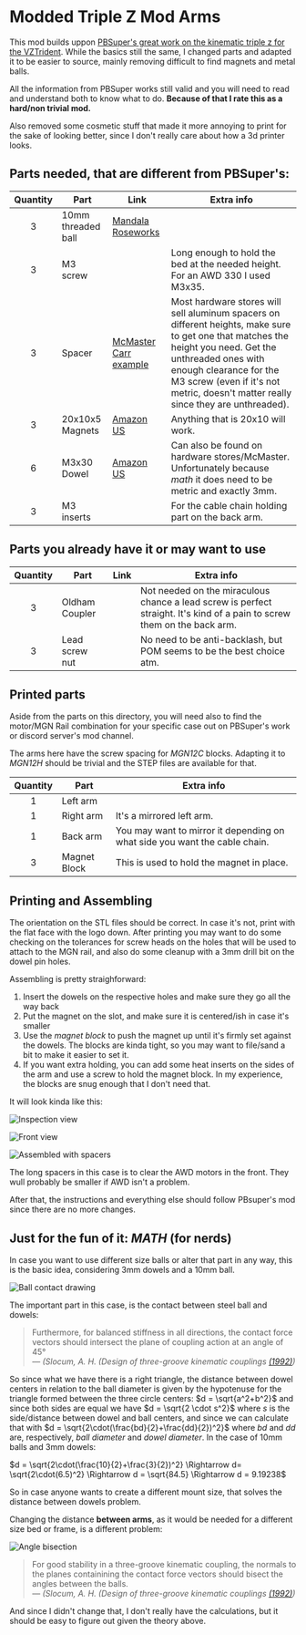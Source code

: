 # Modded Triple Z Mod Arms

This mod builds uppon [PBSuper's great work on the kinematic triple z for the VZTrident][1]. While the basics still the same, I changed parts and adapted it to be easier to source, mainly removing difficult to find magnets and metal balls. 

All the information from PBSuper works still valid and you will need to read and understand both to know what to do. **Because of that I rate this as a hard/non trivial mod.**

Also removed some cosmetic stuff that made it more annoying to print for the sake of looking better, since I don't really care about how a 3d printer looks.

## Parts needed, that are different from PBSuper's:

|Quantity|Part|Link|Extra info|
|:------:|----|----|----------|
|3|10mm threaded ball|[Mandala Roseworks][2]||
|3|M3 screw||Long enough to hold the bed at the needed height. For an AWD 330 I used M3x35.
|3|Spacer|[McMaster Carr example][3]|Most hardware stores will sell aluminum spacers on different heights, make sure to get one that matches the height you need. Get the unthreaded ones with enough clearance for the M3 screw (even if it's not metric, doesn't matter really since they are unthreaded).
|3|20x10x5 Magnets|[Amazon US][4]|Anything that is 20x10 will work.||
|6|M3x30 Dowel|[Amazon US][5]|Can also be found on hardware stores/McMaster. Unfortunately because *math* it does need to be metric and exactly 3mm.
|3|M3 inserts||For the cable chain holding part on the back arm.

## Parts you already have it or may want to use


|Quantity|Part|Link|Extra info|
|:------:|----|----|----------|
|3|Oldham Coupler||Not needed on the miraculous chance a lead screw is perfect straight. It's kind of a pain to screw them on the back arm.
|3|Lead screw nut||No need to be anti-backlash, but POM seems to be the best choice atm.

## Printed parts

Aside from the parts on this directory, you will need also to find the motor/MGN Rail combination for your specific case out on PBSuper's work or discord server's mod channel.

The arms here have the screw spacing for *MGN12C* blocks. Adapting it to *MGN12H* should be trivial and the STEP files are available for that.

|Quantity|Part|Extra info|
|:------:|----|----------|
|1|Left arm|
|1|Right arm|It's a mirrored left arm.
|1|Back arm|You may want to mirror it depending on what side you want the cable chain.
|3|Magnet Block|This is used to hold the magnet in place.

## Printing and Assembling

The orientation on the STL files should be correct. In case it's not, print with the flat face with the logo down. After printing you may want to do some checking on the tolerances for screw heads on the holes that will be used to attach to the MGN rail, and also do some cleanup with a 3mm drill bit on the dowel pin holes.

Assembling is pretty straighforward:

1. Insert the dowels on the respective holes and make sure they go all the way back
2. Put the magnet on the slot, and make sure it is centered/ish in case it's smaller
3. Use the *magnet block* to push the magnet up until it's firmly set against the dowels. The blocks are kinda tight, so you may want to file/sand a bit to make it easier to set it. 
4. If you want extra holding, you can add some heat inserts on the sides of the arm and use a screw to hold the magnet block. In my experience, the blocks are snug enough that I don't need that.

It will look kinda like this:

![Inspection view][10]

![Front view][11]

![Assembled with spacers][12]

The long spacers in this case is to clear the AWD motors in the front. They wull probably be smaller if AWD isn't a problem.

After that, the instructions and everything else should follow PBsuper's mod since there are no more changes.

## Just for the fun of it: *MATH* (for nerds)

In case you want to use different size balls or alter that part in any way, this is the basic idea, considering 3mm dowels and a 10mm ball.

![Ball contact drawing][6]

The important part in this case, is the contact between steel ball and dowels:

>Furthermore, for balanced stiffness in all directions, the contact force vectors should intersect the plane of coupling action at an angle of 45&deg;  
<cite>&mdash; (Slocum, A. H. (Design of three-groove kinematic couplings [(1992)][8])</cite>

So since what we have there is a right triangle, the distance between dowel centers in relation to the ball diameter is given by the hypotenuse for the triangle formed between the three circle centers: $d = \sqrt{a^2+b^2}$ and since both sides are equal we have $d = \sqrt{2 \cdot s^2}$ where $s$ is the side/distance between dowel and ball centers, and since we can calculate that with $d = \sqrt{2\cdot(\frac{bd}{2}+\frac{dd}{2})^2}$ 
where $bd$ and $dd$ are, respectively, *ball diameter* and *dowel diameter*. In the case of 10mm balls and 3mm dowels: 

$d = \sqrt{2\cdot(\frac{10}{2}+\frac{3}{2})^2} \Rightarrow d= \sqrt{2\cdot(6.5)^2} \Rightarrow d = \sqrt{84.5} \Rightarrow d = 9.19238$

So in case anyone wants to create a different mount size, that solves the distance between dowels problem. 

Changing the distance **between arms**, as it would be needed for a different size bed or frame, is a different problem:

![Angle bisection][9]
>For good stability in a three-groove kinematic coupling, the normals to the planes containining the contact force vectors should bisect the angles between the balls.  
<cite>&mdash; (Slocum, A. H. (Design of three-groove kinematic couplings [(1992)][8])</cite>

And since I didn't change that, I don't really have the calculations, but it should be easy to figure out given the theory above.



[1]: https://github.com/vzbot3d/VzBoT-UserMods/tree/master/pbsuper/VZTrident/VZT330_400/TripleZ
[2]: https://mandalaroseworks.com/products/internally-threaded-ball?_pos=1&_sid=432d9661c&_ss=r
[3]: https://www.mcmaster.com/aluminum-spacers/aluminum-unthreaded-spacers/
[4]: https://www.amazon.com/gp/product/B0B6NPPB7K
[5]: https://www.amazon.com/gp/product/B07YKZJB6Z
[6]: images/ball_calc.png
[7]: https://pergatory.mit.edu/kinematiccouplings/html/about/kinematic.html
[8]: https://pergatory.mit.edu/kinematiccouplings/documents/Papers/three_ball_and_groove_couplings/Design_of_Three-groove_kinematic_couplings.pdf
[9]: images/groove_drawing.png
[10]: images/mounted_block.png
[11]: images/top_view.png
[12]: images/assembly_01.png